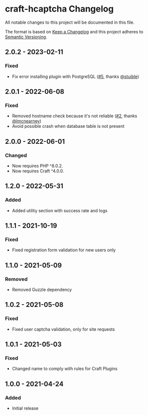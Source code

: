 # craft-hcaptcha Changelog

All notable changes to this project will be documented in this file.

The format is based on [Keep a Changelog](http://keepachangelog.com/) and this project adheres to [Semantic Versioning](http://semver.org/).

## 2.0.2 - 2023-02-11
### Fixed
- Fix error installing plugin with PostgreSQL ([#5](https://github.com/c10d-dev/craft-hcaptcha/issues/5), thanks [@stuible](https://github.com/stuible))

## 2.0.1 - 2022-06-08
### Fixed
- Removed hostname check because it's not reliable ([#2](https://github.com/c10d-dev/craft-hcaptcha/issues/2), thanks [@lmcnearney](https://github.com/lmcnearney))
- Avoid possible crash when database table is not present

## 2.0.0 - 2022-06-01
### Changed
- Now requires PHP ^8.0.2.
- Now requires Craft ^4.0.0.

## 1.2.0 - 2022-05-31
### Added
- Added utility section with success rate and logs

## 1.1.1 - 2021-10-19
### Fixed
- Fixed registration form validation for new users only

## 1.1.0 - 2021-05-09
### Removed
- Removed Guzzle dependency

## 1.0.2 - 2021-05-08
### Fixed
- Fixed user captcha validation, only for site requests

## 1.0.1 - 2021-05-03
### Fixed
- Changed name to comply with rules for Craft Plugins

## 1.0.0 - 2021-04-24
### Added
- Initial release
